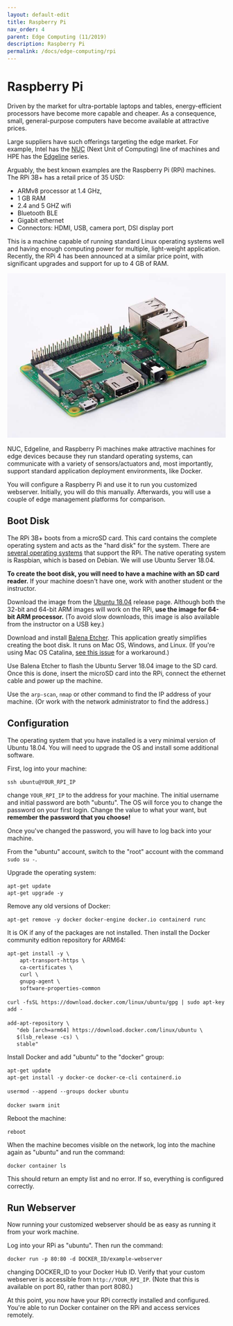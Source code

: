 ```yaml
---
layout: default-edit
title: Raspberry Pi
nav_order: 4
parent: Edge Computing (11/2019)
description: Raspberry Pi
permalink: /docs/edge-computing/rpi
---
```


# Raspberry Pi

Driven by the market for ultra-portable laptops and tables,
energy-efficient processors have become more capable and cheaper.  As
a consequence, small, general-purpose computers have become available
at attractive prices.

Large suppliers have such offerings targeting the edge market. For
example, Intel has the
[NUC](https://www.intel.com/content/www/us/en/products/boards-kits/nuc.html)
(Next Unit of Computing) line of machines and HPE has the
[Edgeline](https://www.hpe.com/emea_europe/en/servers/edgeline-systems.html)
series.

Arguably, the best known examples are the Raspberry Pi (RPi)
machines. The RPi 3B+ has a retail price of 35 USD:

 * ARMv8 processor at 1.4 GHz,
 * 1 GB RAM
 * 2.4 and 5 GHZ wifi
 * Bluetooth BLE
 * Gigabit ethernet
 * Connectors: HDMI, USB, camera port, DSI display port

This is a machine capable of running standard Linux operating systems
well and having enough computing power for multiple, light-weight
application. Recently, the RPi 4 has been announced at a similar price
point, with significant upgrades and support for up to 4 GB of RAM.

![Raspberry Pi 3B+](assets/rpi-3b-plus.jpg)

NUC, Edgeline, and Raspberry Pi machines make attractive machines for
edge devices because they run standard operating systems, can
communicate with a variety of sensors/actuators and, most importantly,
support standard application deployment environments, like Docker.

You will configure a Raspberry Pi and use it to run you customized
webserver. Initially, you will do this manually. Afterwards, you will
use a couple of edge management platforms for comparison.

## Boot Disk

The RPi 3B+ boots from a microSD card. This card contains the complete
operating system and acts as the "hard disk" for the system. There are
[several operating systems](https://www.raspberrypi.org/downloads/)
that support the RPi. The native operating system is Raspbian, which
is based on Debian. We will use Ubuntu Server 18.04.

**To create the boot disk, you will need to have a machine with an SD
card reader.** If your machine doesn't have one, work with another
student or the instructor.

Download the image from the [Ubuntu
18.04](http://cdimage.ubuntu.com/releases/18.04.3/release/) release
page. Although both the 32-bit and 64-bit ARM images will work on the
RPi, **use the image for 64-bit ARM processor.** (To avoid slow
downloads, this image is also available from the instructor on a USB
key.)

Download and install [Balena
Etcher](https://www.balena.io/etcher/). This application greatly
simplifies creating the boot disk. It runs on Mac OS, Windows, and
Linux. (If you're using Mac OS Catalina, [see this
issue](https://github.com/balena-io/etcher/issues/2833) for a
workaround.)

Use Balena Etcher to flash the Ubuntu Server 18.04 image to the SD
card. Once this is done, insert the microSD card into the RPi, connect
the ethernet cable and power up the machine.

Use the `arp-scan`, `nmap` or other command to find the IP address of
your machine. (Or work with the network administrator to find the
address.) 

## Configuration

The operating system that you have installed is a very minimal version
of Ubuntu 18.04. You will need to upgrade the OS and install some
additional software.

First, log into your machine:

```
ssh ubuntu@YOUR_RPI_IP
```

change `YOUR_RPI_IP` to the address for your machine. The initial
username and initial password are both "ubuntu". The OS will force you
to change the password on your first login. Change the value to what
your want, but **remember the password that you choose!**

Once you've changed the password, you will have to log back into your
machine.

From the "ubuntu" account, switch to the "root" account with the
command `sudo su -`.

Upgrade the operating system:

```
apt-get update
apt-get upgrade -y
```

Remove any old versions of Docker:

```
apt-get remove -y docker docker-engine docker.io containerd runc
```

It is OK if any of the packages are not installed. Then install the
Docker community edition repository for ARM64:

```
apt-get install -y \
    apt-transport-https \
    ca-certificates \
    curl \
    gnupg-agent \
    software-properties-common

curl -fsSL https://download.docker.com/linux/ubuntu/gpg | sudo apt-key add -

add-apt-repository \
   "deb [arch=arm64] https://download.docker.com/linux/ubuntu \
   $(lsb_release -cs) \
   stable"
```

Install Docker and add "ubuntu" to the "docker" group:

```
apt-get update
apt-get install -y docker-ce docker-ce-cli containerd.io

usermod --append --groups docker ubuntu

docker swarm init
```

Reboot the machine:

```
reboot
```

When the machine becomes visible on the network, log into the machine
again as "ubuntu" and run the command:

```
docker container ls
```

This should return an empty list and no error.  If so, everything is
configured correctly. 

## Run Webserver

Now running your customized webserver should be as easy as running it
from your work machine.

Log into your RPi as "ubuntu". Then run the command:

```
docker run -p 80:80 -d DOCKER_ID/example-webserver
```

changing DOCKER_ID to your Docker Hub ID. Verify that your custom
webserver is accessible from `http://YOUR_RPI_IP`. (Note that this is
available on port 80, rather than port 8080.)

At this point, you now have your RPi correctly installed and
configured. You're able to run Docker container on the RPi and access
services remotely.

